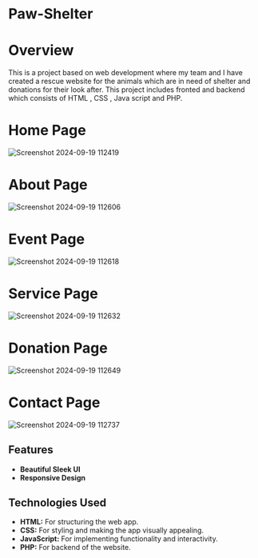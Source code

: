 # Paw-Shelter
# Overview
This is a project based on web development where my team and I have created a rescue website for the animals which are in need of shelter and donations for their look after. This project includes fronted and backend which consists of HTML , CSS , Java script and PHP.

#  Home Page
![Screenshot 2024-09-19 112419](https://github.com/user-attachments/assets/6698292d-fa90-4f9a-b762-1074c2798090)

# About Page
![Screenshot 2024-09-19 112606](https://github.com/user-attachments/assets/deea480e-655b-4da8-851b-46178c636131)

# Event Page
![Screenshot 2024-09-19 112618](https://github.com/user-attachments/assets/eb2188c2-3a9b-476d-88a1-2309d85fbe89)

# Service Page
![Screenshot 2024-09-19 112632](https://github.com/user-attachments/assets/41428909-757c-4cfe-ba57-abafc24ae801)

# Donation Page
![Screenshot 2024-09-19 112649](https://github.com/user-attachments/assets/9d1d450b-1857-4898-bb97-47eaddf7545d)

# Contact Page
![Screenshot 2024-09-19 112737](https://github.com/user-attachments/assets/5895b39c-842b-4fe3-aa4f-b08ac1e17074)

## Features

- **Beautiful Sleek UI** 
- **Responsive Design** 

## Technologies Used

- **HTML:** For structuring the web app.
- **CSS:** For styling and making the app visually appealing.
- **JavaScript:** For implementing functionality and interactivity.
- **PHP:** For backend of the website.
